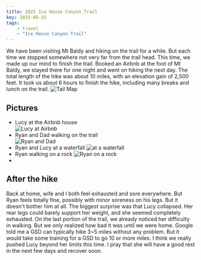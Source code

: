 ```yaml
---
title: 2025 Ice House Canyon Trail
key: 2025-05-25
tags: 
    - travel
    - "Ice House Canyon Trail"
---
```

We have been visiting Mt Baldy and hiking on the trail for a while. But each time we stopped somewhere not very far from the trail head.
This time, we made up our mind to finish the trail. Booked an Airbnb at the foot of Mt Baldy, we stayed there for one night and went on hiking the next day.
The total length of the hike was about 10 miles, with an elevation gain of 2,500 feet. It took us about 6 hours to finish the hike, including many breaks and lunch on the trail.
![Tail Map](https://datadrivenway.com/media/2025_Ice_House_Canyon_Trail/map_ice_house_canyon_trail.PNG)

## Pictures   
- Lucy at the Airbnb house  
![Lucy at Airbnb](https://datadrivenway.com/media/2025_Ice_House_Canyon_Trail/Lucy_at_house.jpg)
- Ryan and Dad walking on the trail  
![Ryan and Dad](https://datadrivenway.com/media/2025_Ice_House_Canyon_Trail/Rayn_and_Dad.jpg)
- Ryan and Lucy at a waterfall 
![at a waterfall](https://datadrivenway.com/media/2025_Ice_House_Canyon_Trail/Ryan_and_Lucy.jpg)
- Ryan walking on a rock
![Ryan on a rock](https://datadrivenway.com/media/2025_Ice_House_Canyon_Trail/Ryan_walking_on_rock.jpg)
- 
## After the hike 
Back at home, wife and I both feel exhausted and sore everywhere. But Ryan feels totally fine, possibly with minor soreness on his legs. But it doesn't bother him at all. 
The biggest surprise was that Lucy collapsed. Her rear legs could barely support her weight, and she seemed completely exhausted. 
On the last portion of the trail, we already noticed her difficulty in walking. But we only realized how bad it was until we were home. 
Google told me a GSD can typically hike 3~5 miles without any problem. But it would take some training for a GSD to go 10 or more miles. 
I think we really pushed Lucy beyond her limits this time. I pray that she will have a good rest in the next few days and recover soon.   
